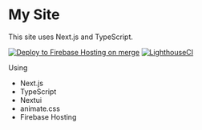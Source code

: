 # My Site

This site uses Next.js and TypeScript.

[![Deploy to Firebase Hosting on merge](https://github.com/HRTK92/MySite/actions/workflows/firebase-hosting-merge.yml/badge.svg)](https://github.com/HRTK92/MySite/actions/workflows/firebase-hosting-merge.yml)
[![LighthouseCI](https://github.com/HRTK92/MySite/actions/workflows/lighthouse.yml/badge.svg)](https://github.com/HRTK92/MySite/actions/workflows/lighthouse.yml)

Using

- Next.js
- TypeScript
- Nextui
- animate.css
- Firebase Hosting
